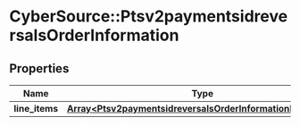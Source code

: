 # CyberSource::Ptsv2paymentsidreversalsOrderInformation

## Properties
Name | Type | Description | Notes
------------ | ------------- | ------------- | -------------
**line_items** | [**Array&lt;Ptsv2paymentsidreversalsOrderInformationLineItems&gt;**](Ptsv2paymentsidreversalsOrderInformationLineItems.md) |  | [optional] 



